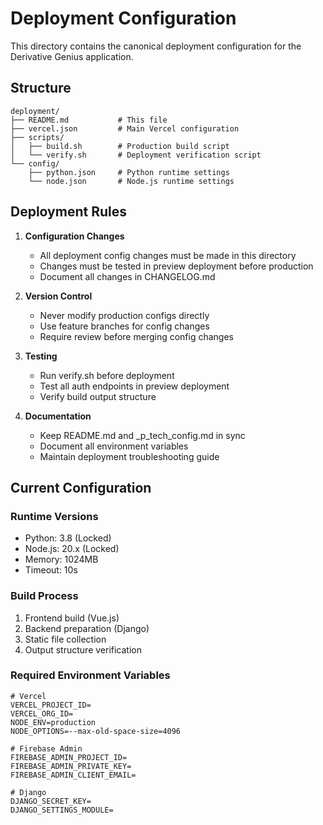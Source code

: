 # Deployment Configuration

This directory contains the canonical deployment configuration for the Derivative Genius application.

## Structure

```
deployment/
├── README.md           # This file
├── vercel.json         # Main Vercel configuration
├── scripts/           
│   ├── build.sh        # Production build script
│   └── verify.sh       # Deployment verification script
└── config/
    ├── python.json     # Python runtime settings
    └── node.json       # Node.js runtime settings
```

## Deployment Rules

1. **Configuration Changes**
   - All deployment config changes must be made in this directory
   - Changes must be tested in preview deployment before production
   - Document all changes in CHANGELOG.md

2. **Version Control**
   - Never modify production configs directly
   - Use feature branches for config changes
   - Require review before merging config changes

3. **Testing**
   - Run verify.sh before deployment
   - Test all auth endpoints in preview deployment
   - Verify build output structure

4. **Documentation**
   - Keep README.md and _p_tech_config.md in sync
   - Document all environment variables
   - Maintain deployment troubleshooting guide

## Current Configuration

### Runtime Versions
- Python: 3.8 (Locked)
- Node.js: 20.x (Locked)
- Memory: 1024MB
- Timeout: 10s

### Build Process
1. Frontend build (Vue.js)
2. Backend preparation (Django)
3. Static file collection
4. Output structure verification

### Required Environment Variables
```env
# Vercel
VERCEL_PROJECT_ID=
VERCEL_ORG_ID=
NODE_ENV=production
NODE_OPTIONS=--max-old-space-size=4096

# Firebase Admin
FIREBASE_ADMIN_PROJECT_ID=
FIREBASE_ADMIN_PRIVATE_KEY=
FIREBASE_ADMIN_CLIENT_EMAIL=

# Django
DJANGO_SECRET_KEY=
DJANGO_SETTINGS_MODULE=
```
